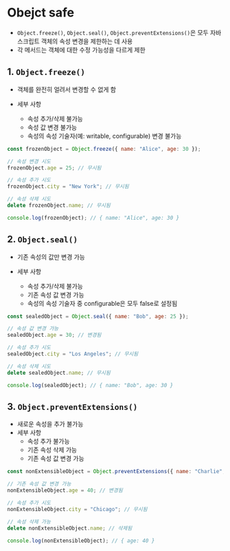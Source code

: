# Obejct safe

- `Object.freeze()`, `Object.seal()`, `Object.preventExtensions()`은 모두 자바스크립트 객체의 속성 변경을 제한하는 데 사용
- 각 메서드는 객체에 대한 수정 가능성을 다르게 제한

## 1. `Object.freeze()`

- 객체를 완전히 얼려서 변경할 수 없게 함

- 세부 사항
  - 속성 추가/삭제 불가능
  - 속성 값 변경 불가능
  - 속성의 속성 기술자(예: writable, configurable) 변경 불가능

```javascript
const frozenObject = Object.freeze({ name: "Alice", age: 30 });

// 속성 변경 시도
frozenObject.age = 25; // 무시됨

// 속성 추가 시도
frozenObject.city = "New York"; // 무시됨

// 속성 삭제 시도
delete frozenObject.name; // 무시됨

console.log(frozenObject); // { name: "Alice", age: 30 }
```

## 2. `Object.seal()`

- 기존 속성의 값만 변경 가능

- 세부 사항
  - 속성 추가/삭제 불가능
  - 기존 속성 값 변경 가능
  - 속성의 속성 기술자 중 configurable은 모두 false로 설정됨

```javascript
const sealedObject = Object.seal({ name: "Bob", age: 25 });

// 속성 값 변경 가능
sealedObject.age = 30; // 변경됨

// 속성 추가 시도
sealedObject.city = "Los Angeles"; // 무시됨

// 속성 삭제 시도
delete sealedObject.name; // 무시됨

console.log(sealedObject); // { name: "Bob", age: 30 }
```

## 3. `Object.preventExtensions()`

- 새로운 속성을 추가 불가능
- 세부 사항
  - 속성 추가 불가능
  - 기존 속성 삭제 가능
  - 기존 속성 값 변경 가능

```javascript
const nonExtensibleObject = Object.preventExtensions({ name: "Charlie", age: 35 });

// 기존 속성 값 변경 가능
nonExtensibleObject.age = 40; // 변경됨

// 속성 추가 시도
nonExtensibleObject.city = "Chicago"; // 무시됨

// 속성 삭제 가능
delete nonExtensibleObject.name; // 삭제됨

console.log(nonExtensibleObject); // { age: 40 }
```